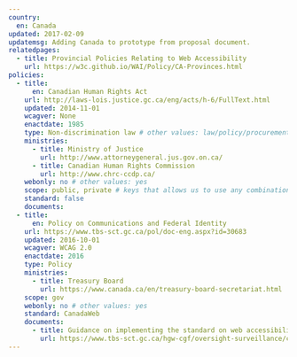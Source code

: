```yaml
---
country:  
  en: Canada
updated: 2017-02-09
updatemsg: Adding Canada to prototype from proposal document.
relatedpages:
  - title: Provincial Policies Relating to Web Accessibility
    url: https://w3c.github.io/WAI/Policy/CA-Provinces.html
policies:
  - title:  
      en: Canadian Human Rights Act
    url: http://laws-lois.justice.gc.ca/eng/acts/h-6/FullText.html
    updated: 2014-11-01
    wcagver: None
    enactdate: 1985
    type: Non-discrimination law # other values: law/policy/procurement
    ministries:
      - title: Ministry of Justice
        url: http://www.attorneygeneral.jus.gov.on.ca/
      - title: Canadian Human Rights Commission
        url: http://www.chrc-ccdp.ca/
    webonly: no # other values: yes
    scope: public, private # keys that allows us to use any combination
    standard: false
    documents:
  - title:  
      en: Policy on Communications and Federal Identity
    url: https://www.tbs-sct.gc.ca/pol/doc-eng.aspx?id=30683
    updated: 2016-10-01
    wcagver: WCAG 2.0
    enactdate: 2016
    type: Policy
    ministries:
      - title: Treasury Board
        url: https://www.canada.ca/en/treasury-board-secretariat.html
    scope: gov
    webonly: no # other values: yes
    standard: CanadaWeb
    documents:
      - title: Guidance on implementing the standard on web accessibility
        url: https://www.tbs-sct.gc.ca/hgw-cgf/oversight-surveillance/communications/ws-nw/wa-aw-guid-eng.asp
---
```

